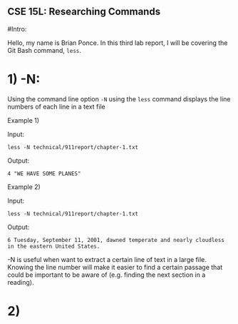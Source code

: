 ## CSE 15L: Researching Commands

#Intro:

Hello, my name is Brian Ponce. In this third lab report, I will be covering the Git Bash command, `less`.

# 1) -N:

Using the command line option `-N` using the `less` command displays the line numbers of each line in a text file

Example 1)

Input:

`less -N technical/911report/chapter-1.txt`

Output:

`4 "WE HAVE SOME PLANES"`

Example 2)

Input:

`less -N technical/911report/chapter-1.txt`

Output:

`6 Tuesday, September 11, 2001, dawned temperate and nearly cloudless in the eastern United States.`

-N is useful when want to extract a certain line of text in a large file. Knowing the line number will make it easier to find a certain passage that could be important to be aware of (e.g. finding the next section in a reading).

# 2) 






  
 
   




